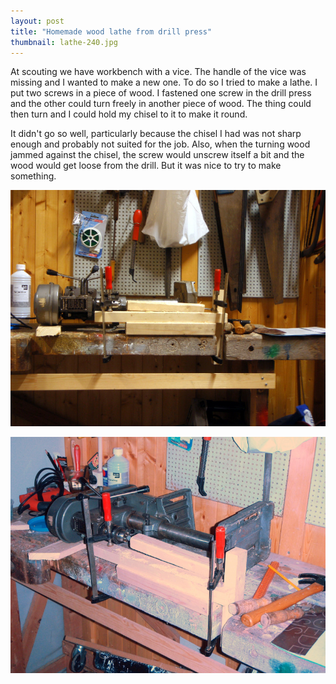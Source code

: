 ```yaml
---
layout: post
title: "Homemade wood lathe from drill press"
thumbnail: lathe-240.jpg
---
```

At scouting we have workbench with a vice. The handle of the vice was missing and I wanted to make a new one. To do so I tried to make a lathe. I put two screws in a piece of wood. I fastened one screw in the drill press and the other could turn freely in another piece of wood. The thing could then turn and I could hold my chisel to it to make it round.

It didn't go so well, particularly because the chisel I had was not sharp enough and probably not suited for the job. Also, when the turning wood jammed against the chisel, the screw would unscrew itself a bit and the wood would get loose from the drill. But it was nice to try to make something.

![Homemade lathe to make wooden rod](/images/lathe-2-800.jpg)

![Side view of lathe](/images/lathe-1-800.jpg)
